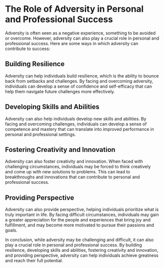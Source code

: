 The Role of Adversity in Personal and Professional Success
=========================================================================================

Adversity is often seen as a negative experience, something to be avoided or overcome. However, adversity can also play a crucial role in personal and professional success. Here are some ways in which adversity can contribute to success:

Building Resilience
-------------------

Adversity can help individuals build resilience, which is the ability to bounce back from setbacks and challenges. By facing and overcoming adversity, individuals can develop a sense of confidence and self-efficacy that can help them navigate future challenges more effectively.

Developing Skills and Abilities
-------------------------------

Adversity can also help individuals develop new skills and abilities. By facing and overcoming challenges, individuals can develop a sense of competence and mastery that can translate into improved performance in personal and professional settings.

Fostering Creativity and Innovation
-----------------------------------

Adversity can also foster creativity and innovation. When faced with challenging circumstances, individuals may be forced to think creatively and come up with new solutions to problems. This can lead to breakthroughs and innovations that can contribute to personal and professional success.

Providing Perspective
---------------------

Adversity can also provide perspective, helping individuals prioritize what is truly important in life. By facing difficult circumstances, individuals may gain a greater appreciation for the people and experiences that bring joy and fulfillment, and may become more motivated to pursue their passions and goals.

In conclusion, while adversity may be challenging and difficult, it can also play a crucial role in personal and professional success. By building resilience, developing skills and abilities, fostering creativity and innovation, and providing perspective, adversity can help individuals achieve greatness and reach their full potential.
